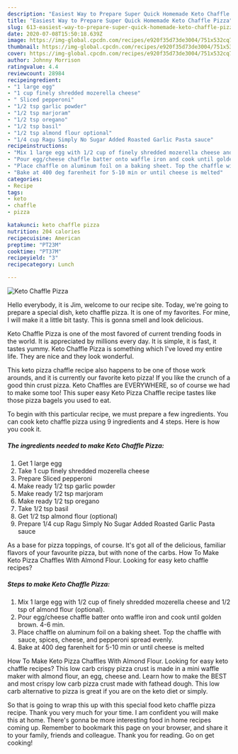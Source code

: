 ```yaml
---
description: "Easiest Way to Prepare Super Quick Homemade Keto Chaffle Pizza"
title: "Easiest Way to Prepare Super Quick Homemade Keto Chaffle Pizza"
slug: 613-easiest-way-to-prepare-super-quick-homemade-keto-chaffle-pizza
date: 2020-07-08T15:50:18.639Z
image: https://img-global.cpcdn.com/recipes/e920f35d73de3004/751x532cq70/keto-chaffle-pizza-recipe-main-photo.jpg
thumbnail: https://img-global.cpcdn.com/recipes/e920f35d73de3004/751x532cq70/keto-chaffle-pizza-recipe-main-photo.jpg
cover: https://img-global.cpcdn.com/recipes/e920f35d73de3004/751x532cq70/keto-chaffle-pizza-recipe-main-photo.jpg
author: Johnny Morrison
ratingvalue: 4.4
reviewcount: 28984
recipeingredient:
- "1 large egg"
- "1 cup finely shredded mozerella cheese"
- " Sliced pepperoni"
- "1/2 tsp garlic powder"
- "1/2 tsp marjoram"
- "1/2 tsp oregano"
- "1/2 tsp basil"
- "1/2 tsp almond flour optional"
- "1/4 cup Ragu Simply No Sugar Added Roasted Garlic Pasta sauce"
recipeinstructions:
- "Mix 1 large egg with 1/2 cup of finely shredded mozerella cheese and 1/2 tsp of almond flour (optional)."
- "Pour egg/cheese chaffle batter onto waffle iron and cook until golden brown. 4-6 min."
- "Place chaffle on aluminum foil on a baking sheet. Top the chaffle with sauce, spices, cheese, and pepperoni spread evenly."
- "Bake at 400 deg farenheit for 5-10 min or until cheese is melted"
categories:
- Recipe
tags:
- keto
- chaffle
- pizza

katakunci: keto chaffle pizza 
nutrition: 204 calories
recipecuisine: American
preptime: "PT23M"
cooktime: "PT37M"
recipeyield: "3"
recipecategory: Lunch

---
```



![Keto Chaffle Pizza](https://img-global.cpcdn.com/recipes/e920f35d73de3004/751x532cq70/keto-chaffle-pizza-recipe-main-photo.jpg)

Hello everybody, it is Jim, welcome to our recipe site. Today, we're going to prepare a special dish, keto chaffle pizza. It is one of my favorites. For mine, I will make it a little bit tasty. This is gonna smell and look delicious.

Keto Chaffle Pizza is one of the most favored of current trending foods in the world. It is appreciated by millions every day. It is simple, it is fast, it tastes yummy. Keto Chaffle Pizza is something which I've loved my entire life. They are nice and they look wonderful.

This keto pizza chaffle recipe also happens to be one of those work arounds, and it is currently our favorite keto pizza! If you like the crunch of a good thin crust pizza. Keto Chaffles are EVERYWHERE, so of course we had to make some too! This super easy Keto Pizza Chaffle recipe tastes like those pizza bagels you used to eat.


To begin with this particular recipe, we must prepare a few ingredients. You can cook keto chaffle pizza using 9 ingredients and 4 steps. Here is how you cook it.

<!--inarticleads1-->

##### The ingredients needed to make Keto Chaffle Pizza:

1. Get 1 large egg
1. Take 1 cup finely shredded mozerella cheese
1. Prepare  Sliced pepperoni
1. Make ready 1/2 tsp garlic powder
1. Make ready 1/2 tsp marjoram
1. Make ready 1/2 tsp oregano
1. Take 1/2 tsp basil
1. Get 1/2 tsp almond flour (optional)
1. Prepare 1/4 cup Ragu Simply No Sugar Added Roasted Garlic Pasta sauce


As a base for pizza toppings, of course. It&#39;s got all of the delicious, familiar flavors of your favourite pizza, but with none of the carbs. How To Make Keto Pizza Chaffles With Almond Flour. Looking for easy keto chaffle recipes? 

<!--inarticleads2-->

##### Steps to make Keto Chaffle Pizza:

1. Mix 1 large egg with 1/2 cup of finely shredded mozerella cheese and 1/2 tsp of almond flour (optional).
1. Pour egg/cheese chaffle batter onto waffle iron and cook until golden brown. 4-6 min.
1. Place chaffle on aluminum foil on a baking sheet. Top the chaffle with sauce, spices, cheese, and pepperoni spread evenly.
1. Bake at 400 deg farenheit for 5-10 min or until cheese is melted


How To Make Keto Pizza Chaffles With Almond Flour. Looking for easy keto chaffle recipes? This low carb crispy pizza crust is made in a mini waffle maker with almond flour, an egg, cheese and. Learn how to make the BEST and most crispy low carb pizza crust made with fathead dough. This low carb alternative to pizza is great if you are on the keto diet or simply. 

So that is going to wrap this up with this special food keto chaffle pizza recipe. Thank you very much for your time. I am confident you will make this at home. There's gonna be more interesting food in home recipes coming up. Remember to bookmark this page on your browser, and share it to your family, friends and colleague. Thank you for reading. Go on get cooking!
